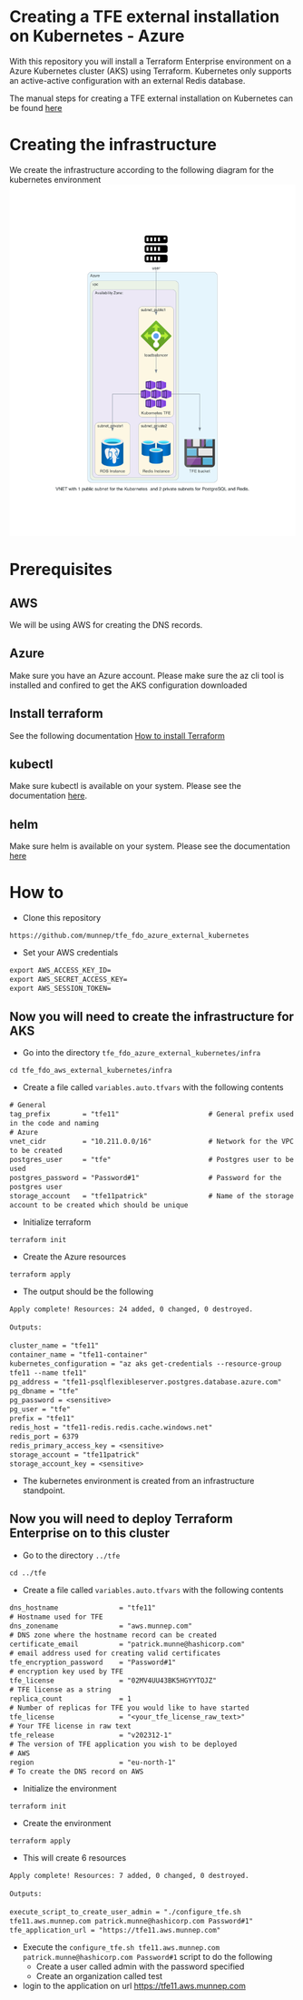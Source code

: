 # Creating a TFE external installation on Kubernetes - Azure  

With this repository you will install a Terraform Enterprise environment on a Azure Kubernetes cluster (AKS) using Terraform. Kubernetes only supports an active-active configuration with an external Redis database. 

The manual steps for creating a TFE external installation on Kubernetes can be found [here](manual_steps/README.md)

# Creating the infrastructure

We create the infrastructure according to the following diagram for the kubernetes environment
![](diagram/diagram_tfe_fdo_azure_external_kubernetes.png)  

# Prerequisites
## AWS
We will be using AWS for creating the DNS records. 

## Azure
Make sure you have an Azure account. Please make sure the az cli tool is installed and confired to get the AKS configuration downloaded

## Install terraform  
See the following documentation [How to install Terraform](https://learn.hashicorp.com/tutorials/terraform/install-cli)

## kubectl
Make sure kubectl is available on your system. Please see the documentation [here](https://kubernetes.io/docs/tasks/tools/).

## helm
Make sure helm is available on your system. Please see the documentation [here](https://helm.sh/docs/intro/install/)

# How to

- Clone this repository
```
https://github.com/munnep/tfe_fdo_azure_external_kubernetes
```
- Set your AWS credentials
```
export AWS_ACCESS_KEY_ID=
export AWS_SECRET_ACCESS_KEY=
export AWS_SESSION_TOKEN=
```

## Now you will need to create the infrastructure for AKS
- Go into the directory `tfe_fdo_azure_external_kubernetes/infra`
```
cd tfe_fdo_aws_external_kubernetes/infra
```
- Create a file called `variables.auto.tfvars` with the following contents
```
# General
tag_prefix        = "tfe11"                      # General prefix used in the code and naming
# Azure    
vnet_cidr         = "10.211.0.0/16"              # Network for the VPC to be created
postgres_user     = "tfe"                        # Postgres user to be used 
postgres_password = "Password#1"                 # Password for the postgres user
storage_account   = "tfe11patrick"               # Name of the storage account to be created which should be unique
``````
- Initialize terraform
```
terraform init
```
- Create the Azure resources
```
terraform apply
```
- The output should be the following
```
Apply complete! Resources: 24 added, 0 changed, 0 destroyed.

Outputs:

cluster_name = "tfe11"
container_name = "tfe11-container"
kubernetes_configuration = "az aks get-credentials --resource-group tfe11 --name tfe11"
pg_address = "tfe11-psqlflexibleserver.postgres.database.azure.com"
pg_dbname = "tfe"
pg_password = <sensitive>
pg_user = "tfe"
prefix = "tfe11"
redis_host = "tfe11-redis.redis.cache.windows.net"
redis_port = 6379
redis_primary_access_key = <sensitive>
storage_account = "tfe11patrick"
storage_account_key = <sensitive>
```
- The kubernetes environment is created from an infrastructure standpoint.   

## Now you will need to deploy Terraform Enterprise on to this cluster

- Go to the directory `../tfe`
```
cd ../tfe
```
- Create a file called `variables.auto.tfvars` with the following contents
```
dns_hostname               = "tfe11"                                   # Hostname used for TFE
dns_zonename               = "aws.munnep.com"                          # DNS zone where the hostname record can be created
certificate_email          = "patrick.munne@hashicorp.com"             # email address used for creating valid certificates
tfe_encryption_password    = "Password#1"                              # encryption key used by TFE
tfe_license                = "02MV4UU43BK5HGYYTOJZ"                    # TFE license as a string
replica_count              = 1                                         # Number of replicas for TFE you would like to have started
tfe_license                = "<your_tfe_license_raw_text>"             # Your TFE license in raw text
tfe_release                = "v202312-1"                               # The version of TFE application you wish to be deployed   
# AWS
region                     = "eu-north-1"                              # To create the DNS record on AWS          
```
- Initialize the environment
```
terraform init
```
- Create the environment
```
terraform apply
```
- This will create 6 resources
```
Apply complete! Resources: 7 added, 0 changed, 0 destroyed.

Outputs:

execute_script_to_create_user_admin = "./configure_tfe.sh tfe11.aws.munnep.com patrick.munne@hashicorp.com Password#1"
tfe_application_url = "https://tfe11.aws.munnep.com"
```
- Execute the `configure_tfe.sh tfe11.aws.munnep.com patrick.munne@hashicorp.com Password#1` script to do the following
  - Create a user called admin with the password specified
  - Create an organization called test
- login to the application on url https://tfe11.aws.munnep.com




